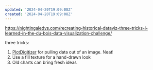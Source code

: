 ```yaml
---
updated: '2024-04-20T19:09:08Z'
created: '2024-04-20T19:09:08Z'
---
```

https://nightingaledvs.com/recreating-historical-dataviz-three-tricks-i-learned-in-the-du-bois-data-visualization-challenge/

three tricks:

1. [PlotDigitizer](https://plotdigitizer.com/) for pulling data out of an image. Neat!
2. Use a fill texture for a hand-drawn look
3. Old charts can bring fresh ideas